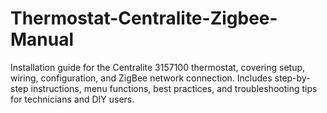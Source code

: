 # Thermostat-Centralite-Zigbee-Manual
Installation guide for the Centralite 3157100 thermostat, covering setup, wiring, configuration, and ZigBee network connection. Includes step-by-step instructions, menu functions, best practices, and troubleshooting tips for technicians and DIY users.
